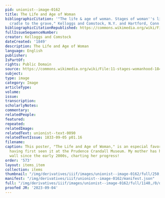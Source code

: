 ```yaml
---
pid: unionist--image-0162
title: The Life and Age of Woman
bibliographicCitation: '"The life & age of woman. Stages of woman''s life from the
  cradle to the grave," Kelloggs and Comstock, N.Y. and Hartford, Conn'
bibliographicCitationRepublished: https://commons.wikimedia.org/wiki/File:11-stages-womanhood-1840s.jpg#/media/File:11-stages-womanhood-1840s.jpg
fullIssueSequenceNumber: 
creator: Kelloggs and Comstock
dateCreated: '1849'
description: The Life and Age of Woman
language: English
publisher: 
IsPartOf: 
rights: Public Domain
source: https://commons.wikimedia.org/wiki/File:11-stages-womanhood-1840s.jpg#/media/File:11-stages-womanhood-1840s.jpg
subject: 
type: image
category: Image
articleType: 
volume: 
issue: 
transcription: 
scholarlyNotes: 
commentary: 
relatedPeople: 
featured: 
repeated: 
relatedImage: 
relatedText: unionist--text-0090
relatedTextIssue: 1833-09-05 p01.16
filename: 
caption: This poster, "The Life and Age of Woman," is an especial favorite of mine,
  having first seen it at the Prudence Crandall Museum. My mother has had it on her
  wall since the early 2000s, charting her progress!
order: '573'
layout: items_item
collection: items
thumbnail: "/img/derivatives/iiif/images/unionist--image-0162/full/250,/0/default.jpg"
manifest: "/img/derivatives/iiif/unionist--image-0162/manifest.json"
full: "/img/derivatives/iiif/images/unionist--image-0162/full/1140,/0/default.jpg"
proofed JR: '2023-09-04'
---
```

